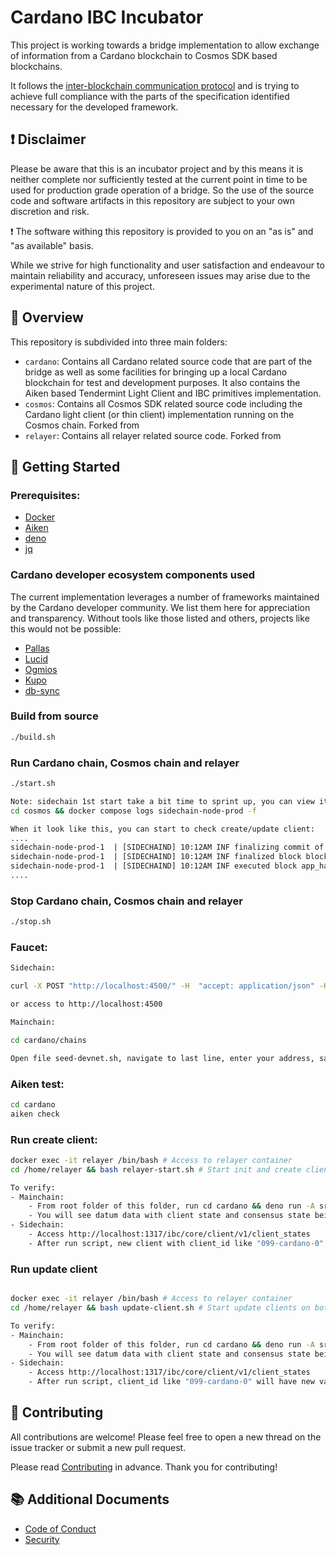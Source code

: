 # Cardano IBC Incubator
This project is working towards a bridge implementation to allow exchange of information from a Cardano blockchain to Cosmos SDK based blockchains. 

It follows the [inter-blockchain communication protocol](https://github.com/cosmos/ibc) and is trying to achieve full compliance with the parts of the specification identified necessary for the developed framework.

## :heavy_exclamation_mark: Disclaimer
Please be aware that this is an incubator project and by this means it is neither complete nor sufficiently tested at the current point in time to be used for production grade operation of a bridge. So the use of the source code and software artifacts in this repository are subject to your own discretion and risk.

:heavy_exclamation_mark: The software withing this repository is provided to you on an "as is" and "as available" basis.

While we strive for high functionality and user satisfaction and endeavour to maintain reliability and accuracy, unforeseen issues may arise due to the experimental nature of this project.

## :eyes: Overview
This repository is subdivided into three main folders:
- `cardano`: Contains all Cardano related source code that are part of the bridge as well as some facilities for bringing up a local Cardano blockchain for test and development purposes. It also contains the Aiken based Tendermint Light Client and IBC primitives implementation.
- `cosmos`: Contains all Cosmos SDK related source code including the Cardano light client (or thin client) implementation running on the Cosmos chain. Forked from 
- `relayer`: Contains all relayer related source code. Forked from 

## :rocket: Getting Started

### Prerequisites:
- [Docker](https://docs.docker.com/get-docker/)
- [Aiken](https://aiken-lang.org/installation-instructions)
- [deno](https://docs.deno.com/runtime/manual/getting_started/installation)
- [jq](https://jqlang.github.io/jq/download/)

### Cardano developer ecosystem components used
The current implementation leverages a number of frameworks maintained by the Cardano developer community. We list them here for appreciation and transparency. Without tools like those listed and others, projects like this would not be possible:
- [Pallas](https://github.com/txpipe/pallas)
- [Lucid](https://github.com/spacebudz/lucid)
- [Ogmios](https://github.com/cardanosolutions/ogmios)
- [Kupo](https://github.com/cardanosolutions/kupo)
- [db-sync](https://github.com/IntersectMBO/cardano-db-sync)

### Build from source

```sh
./build.sh
```

### Run Cardano chain, Cosmos chain and relayer

```sh
./start.sh

Note: sidechain 1st start take a bit time to sprint up, you can view it logs using:
cd cosmos && docker compose logs sidechain-node-prod -f

When it look like this, you can start to check create/update client:
....
sidechain-node-prod-1  | [SIDECHAIND] 10:12AM INF finalizing commit of block hash=2FA357EEC3EF7431C85861E3A331C7D1C8D6D8AEB9751BD3870E003B300F45A7 height=8 module=consensus num_txs=0 root=9FBBFCB424872B3B764B3CEAA9079955BA02DDB1E35B29B867A8D88C7600DA03
sidechain-node-prod-1  | [SIDECHAIND] 10:12AM INF finalized block block_app_hash=5EBC66EF091AEF3CB4E5BC6A31F5713162739A4127EB59AF3A47DB4BF26B3AE8 height=8 module=state num_txs_res=0 num_val_updates=0
sidechain-node-prod-1  | [SIDECHAIND] 10:12AM INF executed block app_hash=5EBC66EF091AEF3CB4E5BC6A31F5713162739A4127EB59AF3A47DB4BF26B3AE8 height=8 
....

```

### Stop Cardano chain, Cosmos chain and relayer

```sh
./stop.sh
```

### Faucet:

```sh
Sidechain:

curl -X POST "http://localhost:4500/" -H  "accept: application/json" -H  "Content-Type: application/json" -d "{  \"address\": \"cosmos1ycel53a5d9xk89q3vdr7vm839t2vwl08pl6zk6\",  \"coins\": [    \"10token\",\"10stake\"  ]}"

or access to http://localhost:4500

Mainchain:

cd cardano/chains

Open file seed-devnet.sh, navigate to last line, enter your address, save then run: ./seed-devnet.sh
```

### Aiken test:

```sh
cd cardano
aiken check
```

### Run create client:
```sh
docker exec -it relayer /bin/bash # Access to relayer container
cd /home/relayer && bash relayer-start.sh # Start init and create clients on both side

To verify:
- Mainchain: 
    - From root folder of this folder, run cd cardano && deno run -A src/check.ts
    - You will see datum data with client state and consensus state being added
- Sidechain: 
    - Access http://localhost:1317/ibc/core/client/v1/client_states
    - After run script, new client with client_id like "099-cardano-0" will show up

```

### Run update client
```sh

docker exec -it relayer /bin/bash # Access to relayer container
cd /home/relayer && bash update-client.sh # Start update clients on both side

To verify:
- Mainchain: 
    - From root folder of this folder, run cd cardano && deno run -A src/check.ts
    - You will see datum data with client state and consensus state being updated (latestHeight.revisionHeight)
- Sidechain: 
    - Access http://localhost:1317/ibc/core/client/v1/client_states
    - After run script, client_id like "099-cardano-0" will have new value in latest_height.revision_height

```

## :blue_heart: Contributing
All contributions are welcome! Please feel free to open a new thread on the issue tracker or submit a new pull request.

Please read [Contributing](CONTRIBUTING.md) in advance. Thank you for contributing!

## :books: Additional Documents
- [Code of Conduct](CODE_OF_CONDUCT.md)
- [Security](SECURITY.md)